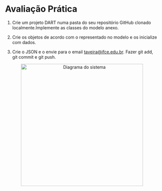 # Avaliação Prática 
1. Crie um projeto DART numa pasta do seu repositório GitHub clonado localmente.Implemente as classes do modelo anexo. 

2. Crie os objetos de acordo com o representado no modelo e os inicialize com dados.

3. Crie o JSON e o envie para o email taveira@ifce.edu.br. 
Fazer git add, git commit e git push.



<p align="center">
  <img src="https://lh3.googleusercontent.com/drive-storage/AJQWtBPy6d5N5AdChRaKb24KdBn6Wk2USBhghpBnr1EDvZku8m7kHW-Gyrs7d8_drNZwJz3qNPJXqcKIxiUWDOBoDRU23_y0selJmI669mm_YtoQNIM=w942-h906" alt="Diagrama do sistema" width="400">
</p>
